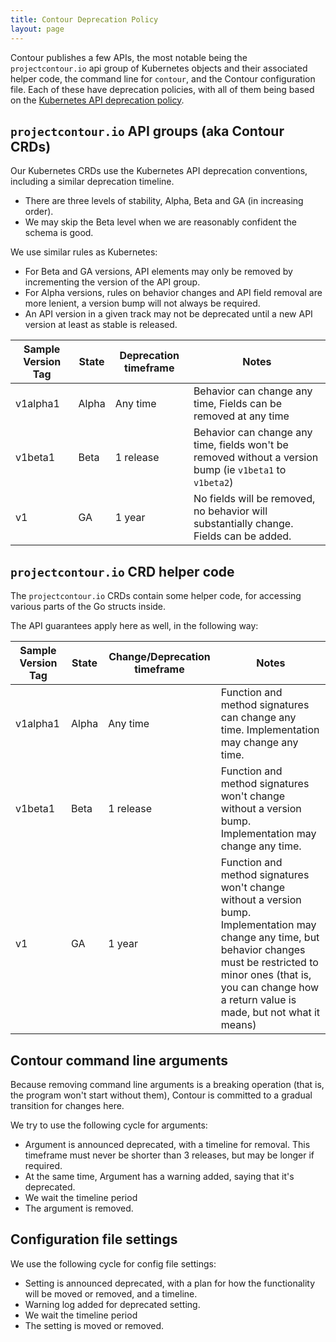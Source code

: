 ```yaml
---
title: Contour Deprecation Policy
layout: page
---
```


Contour publishes a few APIs, the most notable being the `projectcontour.io` api group of Kubernetes objects and their associated helper code, the command line for `contour`, and the Contour configuration file.
Each of these have deprecation policies, with all of them being based on the [Kubernetes API deprecation policy](https://kubernetes.io/docs/reference/using-api/deprecation-policy/).



## `projectcontour.io` API groups (aka Contour CRDs)

Our Kubernetes CRDs use the Kubernetes API deprecation conventions, including a similar deprecation timeline.

- There are three levels of stability, Alpha, Beta and GA (in increasing order).
- We may skip the Beta level when we are reasonably confident the schema is good.

We use similar rules as Kubernetes:
- For Beta and GA versions, API elements may only be removed by incrementing the version of the API group.
- For Alpha versions, rules on behavior changes and API field removal are more lenient, a version bump will not always be required.
- An API version in a given track may not be deprecated until a new API version at least as stable is released.


| Sample Version Tag | State | Deprecation timeframe | Notes                                                                                                      |
| ------------------ | ----- | --------------------- | ---------------------------------------------------------------------------------------------------------- |
| v1alpha1           | Alpha | Any time              | Behavior can change any time, Fields can be removed at any time                                            |
| v1beta1            | Beta  | 1 release             | Behavior can change any time, fields won't be removed without a version bump (ie `v1beta1` to `v1beta2`) |
| v1                 | GA    | 1 year                | No fields will be removed, no behavior will substantially change. Fields can be added.                     |


## `projectcontour.io` CRD helper code

The `projectcontour.io` CRDs contain some helper code, for accessing various parts of the Go structs inside.

The API guarantees apply here as well, in the following way:

| Sample Version Tag | State | Change/Deprecation timeframe | Notes                                                                                                      |
| ------------------ | ----- | --------------------- | ---------------------------------------------------------------------------------------------------------- |
| v1alpha1           | Alpha | Any time              | Function and method signatures can change any time. Implementation may change any time.                         |
| v1beta1            | Beta  | 1 release            | Function and method signatures won't change without a version bump. Implementation may change any time. |
| v1                 | GA    | 1 year                | Function and method signatures won't change without a version bump. Implementation may change any time, but behavior changes must be restricted to minor ones (that is, you can change how a return value is made, but not what it means)|



## Contour command line arguments

Because removing command line arguments is a breaking operation (that is, the program won't start without them), Contour is committed to a gradual transition for changes here.

We try to use the following cycle for arguments:
- Argument is announced deprecated, with a timeline for removal. This timeframe must never be shorter than 3 releases, but may be longer if required.
- At the same time, Argument has a warning added, saying that it's deprecated.
- We wait the timeline period
- The argument is removed.



## Configuration file settings

We use the following cycle for config file settings:
- Setting is announced deprecated, with a plan for how the functionality will be moved or removed, and a timeline.
- Warning log added for deprecated setting.
- We wait the timeline period
- The setting is moved or removed.

